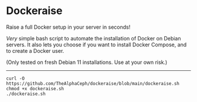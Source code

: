 # Dockeraise
Raise a full Docker setup in your server in seconds!

*Very* simple bash script to automate the installation of Docker on Debian servers. It also lets you choose if you want to install Docker Compose, and to create a Docker user.

(Only tested on fresh Debian 11 installations. Use at your own risk.)

***
```
curl -O https://github.com/TheAlphaCeph/dockeraise/blob/main/dockeraise.sh
chmod +x dockeraise.sh
./dockeraise.sh
```
